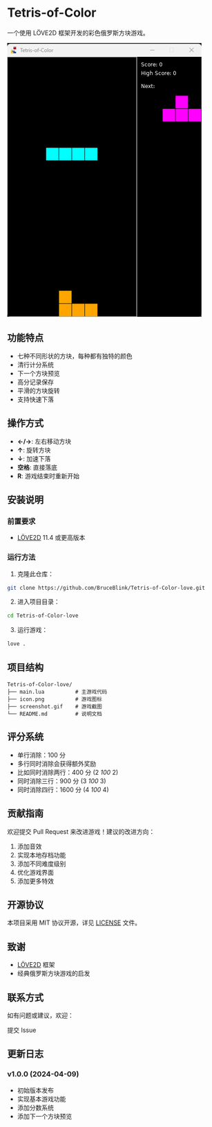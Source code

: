 # Tetris-of-Color

一个使用 LÖVE2D 框架开发的彩色俄罗斯方块游戏。

![游戏截图](screenshot.gif)

## 功能特点

- 七种不同形状的方块，每种都有独特的颜色
- 清行计分系统
- 下一个方块预览
- 高分记录保存
- 平滑的方块旋转
- 支持快速下落

## 操作方式

- **←/→**: 左右移动方块
- **↑**: 旋转方块
- **↓**: 加速下落
- **空格**: 直接落底
- **R**: 游戏结束时重新开始

## 安装说明

### 前置要求

- [LÖVE2D](https://love2d.org/) 11.4 或更高版本

### 运行方法

1. 克隆此仓库：

```bash
git clone https://github.com/BruceBlink/Tetris-of-Color-love.git
```

2. 进入项目目录：

```bash
cd Tetris-of-Color-love
```

3. 运行游戏：

```bash
love .
```

## 项目结构

```text
Tetris-of-Color-love/
├── main.lua          # 主游戏代码
├── icon.png          # 游戏图标
├── screenshot.gif    # 游戏截图
└── README.md         # 说明文档
```

## 评分系统

- 单行消除：100 分
- 多行同时消除会获得额外奖励
- 比如同时消除两行：400 分 (2 _100_ 2)
- 同时消除三行：900 分 (3 _100_ 3)
- 同时消除四行：1600 分 (4 _100_ 4)

## 贡献指南

欢迎提交 Pull Request 来改进游戏！建议的改进方向：

1. 添加音效
2. 实现本地存档功能
3. 添加不同难度级别
4. 优化游戏界面
5. 添加更多特效

## 开源协议

本项目采用 MIT 协议开源，详见 [LICENSE](LICENSE) 文件。

## 致谢

- [LÖVE2D](https://love2d.org/) 框架
- 经典俄罗斯方块游戏的启发

## 联系方式

如有问题或建议，欢迎：

提交 Issue

## 更新日志

### v1.0.0 (2024-04-09)

- 初始版本发布
- 实现基本游戏功能
- 添加分数系统
- 添加下一个方块预览
